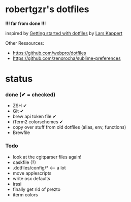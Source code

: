 robertgzr's dotfiles
====================

**!!! far from done !!!**

inspired by [Getting started with dotfiles](https://medium.com/@webprolific/getting-started-with-dotfiles-43c3602fd789) by [Lars Kappert](https://twitter.com/webprolific)

Other Ressources:
* https://github.com/webpro/dotfiles
* https://github.com/zenorocha/sublime-preferences


status
======

### done (✔ = checked)
* ZSH ✔
* Git ✔
* brew api token file ✔
* iTerm2 colorschemes ✔
* copy over stuff from old dotfiles (alias, env, functions) 
* Brewfile

### Todo
* look at the cgitparser files again!
* caskfile (?)
* .dotfiles/config/* <-- a lot
* move applescripts
* write osx defaults
* irssi
* finally get rid of prezto
* iterm colors